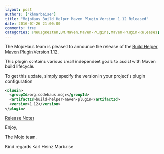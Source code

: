 ```yaml
---
layout: post
authors: ["khmarbaise"]
title: "MojoHaus Build Helper Maven Plugin Version 1.12 Released"
date: 2016-07-26 21:00:00
comments: true
categories: [Neuigkeiten,BM,Maven,Maven-Plugins,Maven-Plugin-Releases]
---
```

The MojoHaus team is pleased to announce the release of the 
[Build Helper Maven Plugin Version 1.12](http://www.mojohaus.org/build-helper-maven-plugin/).

This plugin contains various small independent goals to assist with Maven
build lifecycle.

To get this update, simply specify the version in your project's plugin
configuration:

``` xml
<plugin>
  <groupId>org.codehaus.mojo</groupId>
  <artifactId>build-helper-maven-plugin</artifactId>
  <version>1.12</version>
</plugin>
```
<!-- more -->

[Release Notes](https://github.com/mojohaus/build-helper-maven-plugin/milestone/4?closed=1)

Enjoy,

The Mojo team.

Kind regards
Karl Heinz Marbaise
